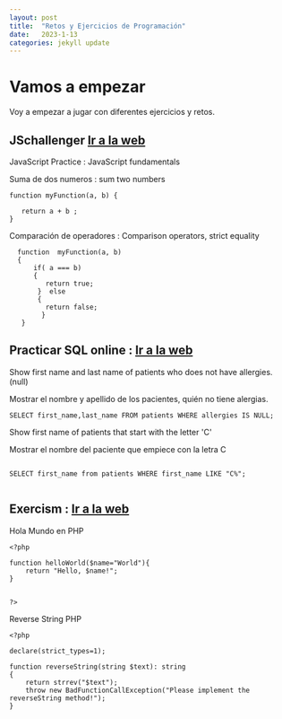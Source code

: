 ```yaml
---
layout: post
title:  "Retos y Ejercicios de Programación"
date:   2023-1-13
categories: jekyll update
---
```


# Vamos a empezar

Voy a empezar a jugar con diferentes ejercicios y retos.

## JSchallenger <a href="https://www.jschallenger.com/"> Ir a la web</a>

JavaScript Practice : JavaScript fundamentals 

Suma de dos numeros : sum two numbers

~~~~
function myFunction(a, b) {

   return a + b ;
}

~~~~

Comparación de operadores : Comparison operators, strict equality
~~~~
  function  myFunction(a, b)
  {
      if( a === b) 
      {
         return true;
       }  else 
       {
         return false;
        }
   }

~~~~

## Practicar SQL online : <a href="https://www.sql-practice.com/"> Ir a la web</a>

Show first name and last name of patients who does not have allergies. (null)

Mostrar el nombre y apellido de los pacientes, quién no tiene alergias.

~~~~
SELECT first_name,last_name FROM patients WHERE allergies IS NULL;

~~~~


Show first name of patients that start with the letter 'C'

Mostrar el nombre del paciente que empiece con la letra C

~~~~

SELECT first_name from patients WHERE first_name LIKE "C%";


~~~~

## Exercism : <a href="https://exercism.org"> Ir a la web</a>

Hola Mundo en PHP
~~~~
<?php

function helloWorld($name="World"){
    return "Hello, $name!";
}


?>

~~~~

Reverse String PHP 

~~~~
<?php

declare(strict_types=1);

function reverseString(string $text): string
{
    return strrev("$text");
    throw new BadFunctionCallException("Please implement the reverseString method!");
}

~~~~
